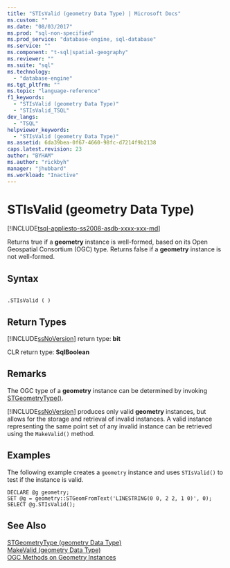 ```yaml
---
title: "STIsValid (geometry Data Type) | Microsoft Docs"
ms.custom: ""
ms.date: "08/03/2017"
ms.prod: "sql-non-specified"
ms.prod_service: "database-engine, sql-database"
ms.service: ""
ms.component: "t-sql|spatial-geography"
ms.reviewer: ""
ms.suite: "sql"
ms.technology: 
  - "database-engine"
ms.tgt_pltfrm: ""
ms.topic: "language-reference"
f1_keywords: 
  - "STIsValid (geometry Data Type)"
  - "STIsValid_TSQL"
dev_langs: 
  - "TSQL"
helpviewer_keywords: 
  - "STIsValid (geometry Data Type)"
ms.assetid: 6da39bea-0f67-4660-98fc-d7214f9b2138
caps.latest.revision: 23
author: "BYHAM"
ms.author: "rickbyh"
manager: "jhubbard"
ms.workload: "Inactive"
---
```

# STIsValid (geometry Data Type)
[!INCLUDE[tsql-appliesto-ss2008-asdb-xxxx-xxx-md](../../includes/tsql-appliesto-ss2008-asdb-xxxx-xxx-md.md)]

Returns true if a **geometry** instance is well-formed, based on its Open Geospatial Consortium (OGC) type. Returns false if a **geometry** instance is not well-formed.
  
## Syntax  
  
```  
  
.STIsValid ( )  
```  
  
## Return Types  
 [!INCLUDE[ssNoVersion](../../includes/ssnoversion-md.md)] return type: **bit**  
  
 CLR return type: **SqlBoolean**  
  
## Remarks  
 The OGC type of a **geometry** instance can be determined by invoking [STGeometryType()](../../t-sql/spatial-geometry/stgeometrytype-geometry-data-type.md).  
  
 [!INCLUDE[ssNoVersion](../../includes/ssnoversion-md.md)] produces only valid **geometry** instances, but allows for the storage and retrieval of invalid instances. A valid instance representing the same point set of any invalid instance can be retrieved using the `MakeValid()` method.  
  
## Examples  
 The following example creates a `geometry` instance and uses `STIsValid()` to test if the instance is valid.  
  
```  
DECLARE @g geometry;  
SET @g = geometry::STGeomFromText('LINESTRING(0 0, 2 2, 1 0)', 0);  
SELECT @g.STIsValid();  
```  
  
## See Also  
 [STGeometryType &#40;geometry Data Type&#41;](../../t-sql/spatial-geometry/stgeometrytype-geometry-data-type.md)   
 [MakeValid &#40;geometry Data Type&#41;](../../t-sql/spatial-geometry/makevalid-geometry-data-type.md)   
 [OGC Methods on Geometry Instances](../../t-sql/spatial-geometry/ogc-methods-on-geometry-instances.md)  
  
  

